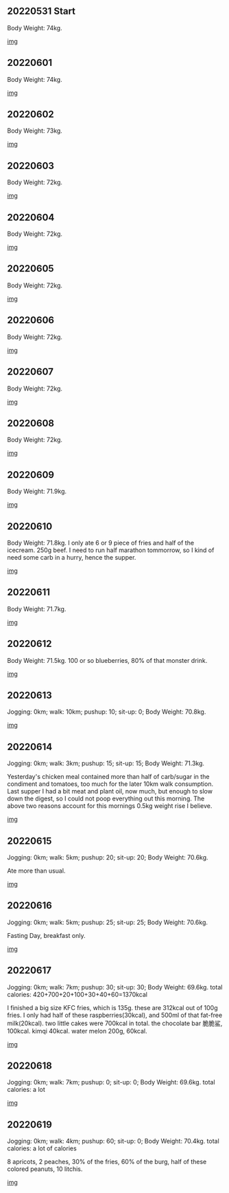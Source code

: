 ## 20220531 Start

Body Weight: 74kg.

[img](imgs/20220531/)

## 20220601

Body Weight: 74kg.

[img](imgs/20220601/)

## 20220602

Body Weight: 73kg.

[img](imgs/20220602/)

## 20220603

Body Weight: 72kg.

[img](imgs/20220603/)

## 20220604

Body Weight: 72kg.

[img](imgs/20220604/)

## 20220605

Body Weight: 72kg.

[img](imgs/20220605/)

## 20220606

Body Weight: 72kg.

[img](imgs/20220606/)

## 20220607

Body Weight: 72kg.

[img](imgs/20220607/)

## 20220608

Body Weight: 72kg.

[img](imgs/20220608/)

## 20220609

Body Weight: 71.9kg.

[img](imgs/20220609/)

## 20220610

Body Weight: 71.8kg. I only ate 6 or 9 piece of fries and half of the icecream. 250g beef. I need to run half marathon tommorrow, so I kind of need some carb in a hurry, hence the supper.

[img](imgs/20220610/)

## 20220611

Body Weight: 71.7kg.

[img](imgs/20220611/)

## 20220612

Body Weight: 71.5kg.
100 or so blueberries, 80% of that monster drink.

[img](imgs/20220612/)

## 20220613

Jogging: 0km;
walk: 10km;
pushup: 10;
sit-up: 0;
Body Weight: 70.8kg.

[img](imgs/20220613/)

## 20220614

Jogging: 0km;
walk: 3km;
pushup: 15;
sit-up: 15;
Body Weight: 71.3kg.

Yesterday's chicken meal contained more than half of carb/sugar in the condiment and tomatoes, too much for the later 10km walk consumption. Last supper I had a bit meat and plant oil, now much, but enough to slow down the digest, so I could not poop everything out this morning. The above two reasons account for this mornings 0.5kg weight rise I believe.

[img](imgs/20220614/)

## 20220615

Jogging: 0km;
walk: 5km;
pushup: 20;
sit-up: 20;
Body Weight: 70.6kg.

Ate more than usual.

[img](imgs/20220615/)

## 20220616

Jogging: 0km;
walk: 5km;
pushup: 25;
sit-up: 25;
Body Weight: 70.6kg.

Fasting Day, breakfast only.

[img](imgs/20220616/)

## 20220617

Jogging: 0km;
walk: 7km;
pushup: 30;
sit-up: 30;
Body Weight: 69.6kg.
total calories: 420+700+20+100+30+40+60=1370kcal

I finished a big size KFC fries, which is 135g. these are 312kcal out of 100g fries. I only had half of these raspberries(30kcal), and 500ml of that fat-free milk(20kcal). two little cakes were 700kcal in total. the chocolate bar 脆脆鲨, 100kcal. kimqi 40kcal. water melon 200g, 60kcal.

[img](imgs/20220617/)

## 20220618

Jogging: 0km;
walk: 7km;
pushup: 0;
sit-up: 0;
Body Weight: 69.6kg.
total calories: a lot

[img](imgs/20220618/)

## 20220619

Jogging: 0km;
walk: 4km;
pushup: 60;
sit-up: 0;
Body Weight: 70.4kg.
total calories: a lot of calories

8 apricots, 2 peaches, 30% of the fries, 60% of the burg, 
half of these colored peanuts, 10 litchis.

[img](imgs/20220619/)
